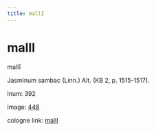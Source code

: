```yaml
---
title: mallI
---
```


# mallI

mallī  <div n="P" />Jasminum sambac (Linn.) Ait. (KB 2, p. 1515-1517).

lnum: 392

image: [448](https://www.sanskrit-lexicon.uni-koeln.de/scans/csl-apidev/servepdf.php?dict=snp&page=448)

cologne link: [mallI](https://sanskrit-lexicon.uni-koeln.de/scans/csl-apidev/getword.php?dict=snp&key=mallI)

